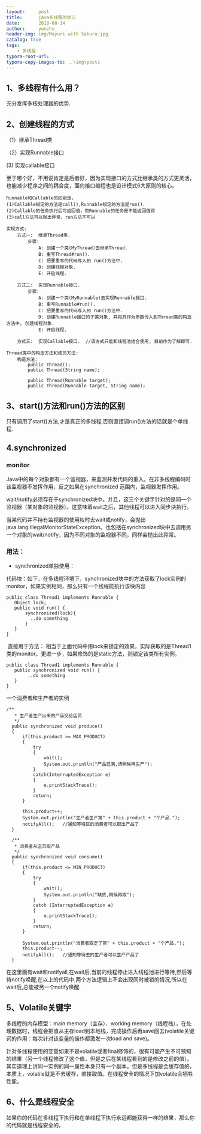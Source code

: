 ```yaml
---
layout:     post
title:      java多线程的学习
date:       2018-08-14
author:     yunzhs
header-img: img/Mayuri with Sakura.jpg
catalog: true
tags:
    - 多线程
typora-root-url: ..
typora-copy-images-to: ..\img\posts
---
```


## 1、多线程有什么用？

 充分发挥多核处理器的优势.

## 2、创建线程的方式

（1）继承Thread类

（2）实现Runnable接口

   (3)   实现callable接口

至于哪个好，不用说肯定是后者好，因为实现接口的方式比继承类的方式更灵活，也能减少程序之间的耦合度，面向接口编程也是设计模式6大原则的核心。 

```
Runnable和Callable的区别是，
(1)Callable规定的方法是call(),Runnable规定的方法是run().
(2)Callable的任务执行后可返回值，而Runnable的任务是不能返回值得
(3)call方法可以抛出异常，run方法不可以
```

```
实现方式:
	方式一:  继承Thread类.
		步骤:
			A: 创建一个类(MyThread)去继承Thread.
			B: 重写Thread#run().
			C: 把要重写的代码写入到 run()方法中.
			D: 创建线程对象.
			E: 开启线程.
	
	方式二:  实现Runnable接口.
		步骤:
			A: 创建一个类(MyRunnable)去实现Runnable接口.
			B: 重写Runnable#run().
			C: 把要重写的代码写入到 run()方法中.
			D: 创建Runnable接口的子类对象, 并将其作为参数传入到Thread类的构造方法中, 创建线程对象.
			E: 开启线程.
	
	方式三:  实现Callable接口.  //该方式只能和线程池结合使用, 目前作为了解即可.
	
Thread类中的构造方法和成员方法:
	构造方法:
		public Thread();
		public Thread(String name);
		
		public Thread(Runnable target);
		public Thread(Runnable target, String name);
```



## 3、start()方法和run()方法的区别

只有调用了start()方法,才是真正的多线程,否则直接调run()方法的话就是个单线程.

## 4.synchronized 

### monitor

Java中的每个对象都有一个监视器，来监测并发代码的重入。在非多线程编码时该监视器不发挥作用，反之如果在synchronized 范围内，监视器发挥作用。

wait/notify必须存在于synchronized块中。并且，这三个关键字针对的是同一个监视器（某对象的监视器）。这意味着wait之后，其他线程可以进入同步块执行。

当某代码并不持有监视器的使用权时去wait或notify，会抛出java.lang.IllegalMonitorStateException。也包括在synchronized块中去调用另一个对象的wait/notify，因为不同对象的监视器不同，同样会抛出此异常。

### 用法：

- synchronized单独使用：

代码块：如下，在多线程环境下，synchronized块中的方法获取了lock实例的monitor，如果实例相同，那么只有一个线程能执行该块内容 

```
public class Thread1 implements Runnable {
   Object lock;
   public void run() {  
       synchronized(lock){
         ..do something
       }
   }
}
```

​	直接用于方法： 相当于上面代码中用lock来锁定的效果，实际获取的是Thread1类的monitor。更进一步，如果修饰的是static方法，则锁定该类所有实例。 

```
public class Thread1 implements Runnable {
   public synchronized void run() {  
        ..do something
   }
}
```

一个消费者和生产者的实例

```
/**
   * 生产者生产出来的产品交给店员
   */
  public synchronized void produce()
  {
      if(this.product >= MAX_PRODUCT)
      {
          try
          {
              wait();  
              System.out.println("产品已满,请稍候再生产");
          }
          catch(InterruptedException e)
          {
              e.printStackTrace();
          }
          return;
      }

      this.product++;
      System.out.println("生产者生产第" + this.product + "个产品.");
      notifyAll();   //通知等待区的消费者可以取出产品了
  }

  /**
   * 消费者从店员取产品
   */
  public synchronized void consume()
  {
      if(this.product <= MIN_PRODUCT)
      {
          try 
          {
              wait(); 
              System.out.println("缺货,稍候再取");
          } 
          catch (InterruptedException e) 
          {
              e.printStackTrace();
          }
          return;
      }

      System.out.println("消费者取走了第" + this.product + "个产品.");
      this.product--;
      notifyAll();   //通知等待去的生产者可以生产产品了
  }
```

在这里面有wait和notifyall,在wait后,当前的线程停止进入线程池进行等待,然后等待notify唤醒,在以上的代码中,两个方法逻辑上不会出现同时被锁的情况,所以在wait后,总能被另一个notify唤醒.

## 5、Volatile关键字

多线程的内存模型：main memory（主存）、working memory（线程栈），在处理数据时，线程会把值从主存load到本地栈，完成操作后再save回去(volatile关键词的作用：每次针对该变量的操作都激发一次load and save)。 

针对多线程使用的变量如果不是volatile或者final修饰的，很有可能产生不可预知的结果（另一个线程修改了这个值，但是之后在某线程看到的是修改之前的值）。其实道理上讲同一实例的同一属性本身只有一个副本。但是多线程是会缓存值的，本质上，volatile就是不去缓存，直接取值。在线程安全的情况下加volatile会牺牲性能。 

## 6、什么是线程安全

 如果你的代码在多线程下执行和在单线程下执行永远都能获得一样的结果，那么你的代码就是线程安全的。 